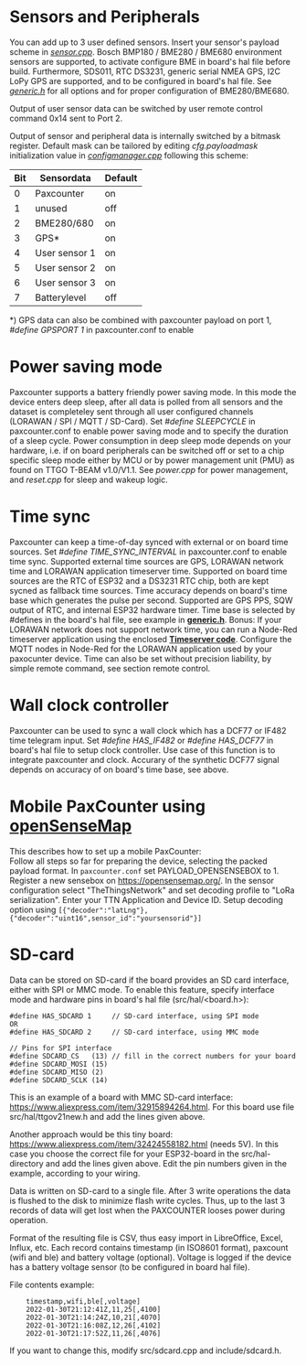 # Sensors and Peripherals

You can add up to 3 user defined sensors. Insert your sensor's payload scheme in [*sensor.cpp*](https://github.com/cyberman54/ESP32-Paxcounter/blob/master/src/sensor.cpp). Bosch BMP180 / BME280 / BME680 environment sensors are supported, to activate configure BME in board's hal file before build. Furthermore, SDS011, RTC DS3231, generic serial NMEA GPS, I2C LoPy GPS are supported, and to be configured in board's hal file. See [*generic.h*](https://github.com/cyberman54/ESP32-Paxcounter/blob/master/src/hal/generic.h) for all options and for proper configuration of BME280/BME680.

Output of user sensor data can be switched by user remote control command 0x14 sent to Port 2.

Output of sensor and peripheral data is internally switched by a bitmask register. Default mask can be tailored by editing *cfg.payloadmask* initialization value in [*configmanager.cpp*](https://github.com/cyberman54/ESP32-Paxcounter/blob/master/src/configmanager.cpp) following this scheme:

| Bit | Sensordata    | Default |
| --- | ------------- | ------- |
| 0   | Paxcounter    | on      |
| 1   | unused        | off     |
| 2   | BME280/680    | on      |
| 3   | GPS*          | on      |
| 4   | User sensor 1 | on      |
| 5   | User sensor 2 | on      |
| 6   | User sensor 3 | on      |
| 7   | Batterylevel  | off     |

*) GPS data can also be combined with paxcounter payload on port 1, *#define GPSPORT 1* in paxcounter.conf to enable

# Power saving mode

Paxcounter supports a battery friendly power saving mode. In this mode the device enters deep sleep, after all data is polled from all sensors and the dataset is completeley sent through all user configured channels (LORAWAN / SPI / MQTT / SD-Card). Set *#define SLEEPCYCLE* in paxcounter.conf to enable power saving mode and to specify the duration of a sleep cycle. Power consumption in deep sleep mode depends on your hardware, i.e. if on board peripherals can be switched off or set to a chip specific sleep mode either by MCU or by power management unit (PMU) as found on TTGO T-BEAM v1.0/V1.1. See *power.cpp* for power management, and *reset.cpp* for sleep and wakeup logic.

# Time sync

Paxcounter can keep a time-of-day synced with external or on board time sources. Set *#define TIME_SYNC_INTERVAL* in paxcounter.conf to enable time sync. Supported external time sources are GPS, LORAWAN network time and LORAWAN application timeserver time. Supported on board time sources are the RTC of ESP32 and a DS3231 RTC chip, both are kept sycned as fallback time sources. Time accuracy depends on board's time base which generates the pulse per second. Supported are GPS PPS, SQW output of RTC, and internal ESP32 hardware timer. Time base is selected by #defines in the board's hal file, see example in [**generic.h**](https://github.com/cyberman54/ESP32-Paxcounter/blob/master/src/hal/generic.h). Bonus: If your LORAWAN network does not support network time, you can run a Node-Red timeserver application using the enclosed [**Timeserver code**](https://github.com/cyberman54/ESP32-Paxcounter/blob/master/src/Node-RED/Timeserver.json). Configure the MQTT nodes in Node-Red for the LORAWAN application used by your paxocunter device. Time can also be set without precision liability, by simple remote command, see section remote control.

# Wall clock controller

Paxcounter can be used to sync a wall clock which has a DCF77 or IF482 time telegram input. Set *#define HAS_IF482* or *#define HAS_DCF77* in board's hal file to setup clock controller. Use case of this function is to integrate paxcounter and clock. Accurary of the synthetic DCF77 signal depends on accuracy of on board's time base, see above.

# Mobile PaxCounter using <A HREF="https://opensensemap.org/">openSenseMap</A>

This describes how to set up a mobile PaxCounter:<br> Follow all steps so far for preparing the device, selecting the packed payload format. In `paxcounter.conf` set PAYLOAD_OPENSENSEBOX to 1. Register a new sensebox on https://opensensemap.org/. In the sensor configuration select "TheThingsNetwork" and set decoding profile to "LoRa serialization". Enter your TTN Application and Device ID. Setup decoding option using `[{"decoder":"latLng"},{"decoder":"uint16",sensor_id":"yoursensorid"}]`

# SD-card

Data can be stored on SD-card if the board provides an SD card interface, either with SPI or MMC mode. To enable this feature, specify interface mode and hardware pins in board's hal file (src/hal/<board.h>):

    #define HAS_SDCARD 1     // SD-card interface, using SPI mode
	OR
	#define HAS_SDCARD 2     // SD-card interface, using MMC mode

    // Pins for SPI interface
    #define SDCARD_CS   (13) // fill in the correct numbers for your board
    #define SDCARD_MOSI (15)
    #define SDCARD_MISO (2)
    #define SDCARD_SCLK (14)

This is an example of a board with MMC SD-card interface: https://www.aliexpress.com/item/32915894264.html. For this board use file src/hal/ttgov21new.h and add the lines given above.

Another approach would be this tiny board: https://www.aliexpress.com/item/32424558182.html (needs 5V).
In this case you choose the correct file for your ESP32-board in the src/hal-directory and add the lines given above. Edit the pin numbers given in the example, according to your wiring.

Data is written on SD-card to a single file. After 3 write operations the data is flushed to the disk to minimize flash write cycles. Thus, up to the last 3 records of data will get lost when the PAXCOUNTER looses power during operation.

Format of the resulting file is CSV, thus easy import in LibreOffice, Excel, Influx, etc. Each record contains timestamp (in ISO8601 format), paxcount (wifi and ble) and battery voltage (optional). Voltage is logged if the device has a battery voltage sensor (to be configured in board hal file).

File contents example:
```csv
	timestamp,wifi,ble[,voltage]
	2022-01-30T21:12:41Z,11,25[,4100]
	2022-01-30T21:14:24Z,10,21[,4070]
	2022-01-30T21:16:08Z,12,26[,4102]
	2022-01-30T21:17:52Z,11,26[,4076]
```
If you want to change this, modify src/sdcard.cpp and include/sdcard.h.